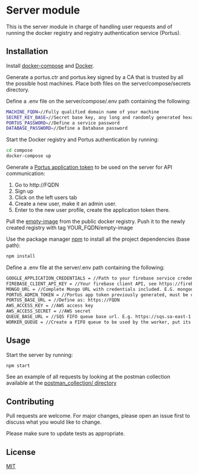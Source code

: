 # Server module

This is the server module in charge of handling user requests and of running the docker registry and registry authentication service (Portus).

## Installation

Install [docker-compose](https://docs.docker.com/install/) and [Docker](https://docs.docker.com/install/).

Generate a portus.ctr and portus.key signed by a CA that is trusted by all the possible host machines. Place both files on  the server/compose/secrets directory.

Define a .env file on the server/compose/.env path containing the following:
```bash
MACHINE_FQDN=//Fully qualified domain name of your machine
SECRET_KEY_BASE=//Secret base key, any long and randomly generated hexa string will suffice, e.g. b494a25faa8d22e430e843e220e424e10ac84d2ce0e64231f5b636d21251eb6d267adb042ad5884cbff0f3891bcf911bdf8abb3ce719849ccda9a4889249e5c2
PORTUS_PASSWORD=//Define a service password
DATABASE_PASSWORD=//Define a Database password
```


Start the Docker registry and Portus authentication by running:
```bash
cd compose
docker-compose up
```

Generate a [Portus application token](http://port.us.org/features/application_tokens.html) to be used on the server for API communication:
1. Go to http://FQDN
2. Sign up
3. Click on the left users tab
4. Create a new user, make it an admin user.
5. Enter to the new user profile, create the application token there.

Pull the [empty-image](https://hub.docker.com/r/lfplazas10/empty-image) from the public docker registry. Push it to the newly created registry with tag YOUR_FQDN/empty-image

Use the package manager [npm](https://www.npmjs.com/get-npm) to install all the project dependencies (base path):

```bash
npm install
```

Define a .env file at the server/.env path containing the following:

```bash
GOOGLE_APPLICATION_CREDENTIALS = //Path to your firebase service credentials, see https://firebase.google.com/docs/admin/setup
FIREBASE_CLIENT_API_KEY = //Your firebase client API, see https://firebase.google.com/docs/web/setup
MONGO_URL = //Complete Mongo URL with credentials included. E.G. mongodb://admin:passwd@ds147436.mlab.com:47436/database_name
PORTUS_ADMIN_TOKEN = //Portus app token previously generated, must be on the following format: user:token
PORTUS_BASE_URL = //Define as: https://FQDN
AWS_ACCESS_KEY = //AWS access key
AWS_ACCESS_SECRET = //AWS secret
QUEUE_BASE_URL = //SQS FIFO queue base url. E.g. https://sqs.sa-east-1.amazonaws.com/916245701249/
WORKER_QUEUE = //Create a FIFO queue to be used by the worker, put its name here.
```
## Usage

Start the server by running:
```bash
npm start
```

See an example of all requests by looking at the postman collection available at the [postman_collection/ directory](https://github.com/iaas-docker/Server/tree/master/postman_collection)
## Contributing
Pull requests are welcome. For major changes, please open an issue first to discuss what you would like to change.

Please make sure to update tests as appropriate.

## License
[MIT](https://choosealicense.com/licenses/mit/)
